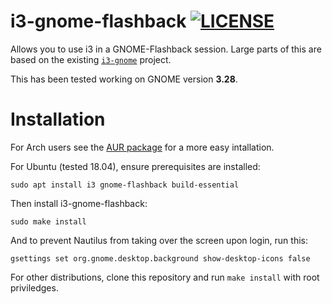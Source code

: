 # i3-gnome-flashback [![LICENSE](http://img.shields.io/badge/license-MIT-blue.svg?style=flat)](http://choosealicense.com/licenses/mit/)

Allows you to use i3 in a GNOME-Flashback session. Large parts of this are based on the existing [`i3-gnome`](https://github.com/lvillani/i3-gnome) project.

This has been tested working on GNOME version **3.28**.

# Installation

For Arch users see the [AUR package](https://aur.archlinux.org/packages/i3-gnome-flashback/) for a more easy intallation.

For Ubuntu (tested 18.04), ensure prerequisites are installed:
```
sudo apt install i3 gnome-flashback build-essential
```
Then install i3-gnome-flashback:
```
sudo make install
```
And to prevent Nautilus from taking over the screen upon login, run this:
```
gsettings set org.gnome.desktop.background show-desktop-icons false
```

For other distributions, clone this repository and run `make install` with root priviledges.

